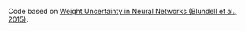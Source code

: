 Code based on [Weight Uncertainty in Neural Networks (Blundell et al., 2015)](https://arxiv.org/abs/1505.05424).
